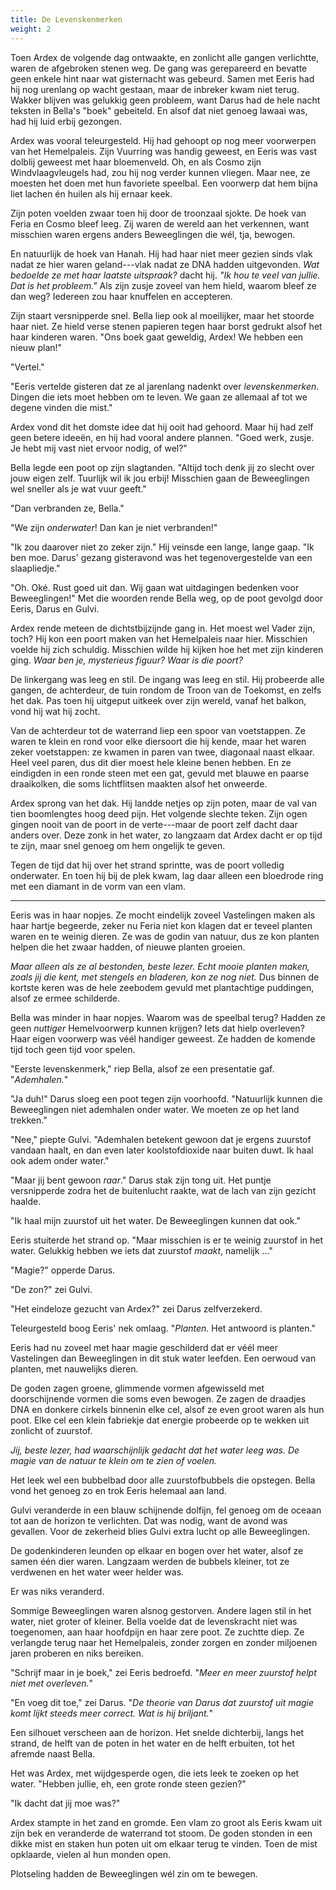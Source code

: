 ```yaml
---
title: De Levenskenmerken
weight: 2
---
```

Toen Ardex de volgende dag ontwaakte, en zonlicht alle gangen verlichtte, waren de afgebroken stenen weg. De gang was gerepareerd en bevatte geen enkele hint naar wat gisternacht was gebeurd. Samen met Eeris had hij nog urenlang op wacht gestaan, maar de inbreker kwam niet terug. Wakker blijven was gelukkig geen probleem, want Darus had de hele nacht teksten in Bella's "boek" gebeiteld. En alsof dat niet genoeg lawaai was, had hij luid erbij gezongen.

Ardex was vooral teleurgesteld. Hij had gehoopt op nog meer voorwerpen van het Hemelpaleis. Zijn Vuurring was handig geweest, en Eeris was vast dolblij geweest met haar bloemenveld. Oh, en als Cosmo zijn Windvlaagvleugels had, zou hij nog verder kunnen vliegen. Maar nee, ze moesten het doen met hun favoriete speelbal. Een voorwerp dat hem bijna liet lachen én huilen als hij ernaar keek.

Zijn poten voelden zwaar toen hij door de troonzaal sjokte. De hoek van Feria en Cosmo bleef leeg. Zij waren de wereld aan het verkennen, want misschien waren ergens anders Beweeglingen die wél, tja, bewogen.

En natuurlijk de hoek van Hanah. Hij had haar niet meer gezien sinds vlak nadat ze hier waren geland---vlak nadat ze DNA hadden uitgevonden. _Wat bedoelde ze met haar laatste uitspraak?_ dacht hij. _"Ik hou te veel van jullie. Dat is het probleem."_ Als zijn zusje zoveel van hem hield, waarom bleef ze dan weg? Iedereen zou haar knuffelen en accepteren.

Zijn staart versnipperde snel. Bella liep ook al moeilijker, maar het stoorde haar niet. Ze hield verse stenen papieren tegen haar borst gedrukt alsof het haar kinderen waren. "Ons boek gaat geweldig, Ardex! We hebben een nieuw plan!"

"Vertel."

"Eeris vertelde gisteren dat ze al jarenlang nadenkt over _levenskenmerken_. Dingen die iets moet hebben om te leven. We gaan ze allemaal af tot we degene vinden die mist."

Ardex vond dit het domste idee dat hij ooit had gehoord. Maar hij had zelf geen betere ideeën, en hij had vooral andere plannen. "Goed werk, zusje. Je hebt mij vast niet ervoor nodig, of wel?"

Bella legde een poot op zijn slagtanden. "Altijd toch denk jij zo slecht over jouw eigen zelf. Tuurlijk wil ik jou erbij! Misschien gaan de Beweeglingen wel sneller als je wat vuur geeft."

"Dan verbranden ze, Bella."

"We zijn _onderwater_! Dan kan je niet verbranden!"

"Ik zou daarover niet zo zeker zijn." Hij veinsde een lange, lange gaap. "Ik ben moe. Darus' gezang gisteravond was het tegenovergestelde van een slaapliedje."

"Oh. Oké. Rust goed uit dan. Wij gaan wat uitdagingen bedenken voor Beweeglingen!" Met die woorden rende Bella weg, op de poot gevolgd door Eeris, Darus en Gulvi.

Ardex rende meteen de dichtstbijzijnde gang in. Het moest wel Vader zijn, toch? Hij kon een poort maken van het Hemelpaleis naar hier. Misschien voelde hij zich schuldig. Misschien wilde hij kijken hoe het met zijn kinderen ging. _Waar ben je, mysterieus figuur? Waar is die poort?_ 

De linkergang was leeg en stil. De ingang was leeg en stil. Hij probeerde alle gangen, de achterdeur, de tuin rondom de Troon van de Toekomst, en zelfs het dak. Pas toen hij uitgeput uitkeek over zijn wereld, vanaf het balkon, vond hij wat hij zocht. 

Van de achterdeur tot de waterrand liep een spoor van voetstappen. Ze waren te klein en rond voor elke diersoort die hij kende, maar het waren zeker voetstappen: ze kwamen in paren van twee, diagonaal naast elkaar. Heel veel paren, dus dit dier moest hele kleine benen hebben. En ze eindigden in een ronde steen met een gat, gevuld met blauwe en paarse draaikolken, die soms lichtflitsen maakten alsof het onweerde.

Ardex sprong van het dak. Hij landde netjes op zijn poten, maar de val van tien boomlengtes hoog deed pijn. Het volgende slechte teken. Zijn ogen gingen nooit van de poort in de verte---maar de poort zelf dacht daar anders over. Deze zonk in het water, zo langzaam dat Ardex dacht er op tijd te zijn, maar snel genoeg om hem ongelijk te geven.

Tegen de tijd dat hij over het strand sprintte, was de poort volledig onderwater. En toen hij bij de plek kwam, lag daar alleen een bloedrode ring met een diamant in de vorm van een vlam.

___

Eeris was in haar nopjes. Ze mocht eindelijk zoveel Vastelingen maken als haar hartje begeerde, zeker nu Feria niet kon klagen dat er teveel planten waren en te weinig dieren. Ze was de godin van natuur, dus ze kon planten helpen die het zwaar hadden, of nieuwe planten groeien.

_Maar alleen als ze al bestonden, beste lezer. Echt mooie planten maken, zoals jij die kent, met stengels en bladeren, kon ze nog niet._ Dus binnen de kortste keren was de hele zeebodem gevuld met plantachtige puddingen, alsof ze ermee schilderde.

Bella was minder in haar nopjes. Waarom was de speelbal terug? Hadden ze geen _nuttiger_ Hemelvoorwerp kunnen krijgen? Iets dat hielp overleven? Haar eigen voorwerp was véél handiger geweest. Ze hadden de komende tijd toch geen tijd voor spelen.

"Eerste levenskenmerk," riep Bella, alsof ze een presentatie gaf. "_Ademhalen._"

"Ja duh!" Darus sloeg een poot tegen zijn voorhoofd. "Natuurlijk kunnen die Beweeglingen niet ademhalen onder water. We moeten ze op het land trekken."

"Nee," piepte Gulvi. "Ademhalen betekent gewoon dat je ergens zuurstof vandaan haalt, en dan even later koolstofdioxide naar buiten duwt. Ik haal ook adem onder water."

"Maar jij bent gewoon _raar_." Darus stak zijn tong uit. Het puntje versnipperde zodra het de buitenlucht raakte, wat de lach van zijn gezicht haalde.

"Ik haal mijn zuurstof uit het water. De Beweeglingen kunnen dat ook."

Eeris stuiterde het strand op. "Maar misschien is er te weinig zuurstof in het water. Gelukkig hebben we iets dat zuurstof _maakt_, namelijk ..."

"Magie?" opperde Darus.

"De zon?" zei Gulvi.

"Het eindeloze gezucht van Ardex?" zei Darus zelfverzekerd.

Teleurgesteld boog Eeris' nek omlaag. "_Planten._ Het antwoord is planten."

Eeris had nu zoveel met haar magie geschilderd dat er véél meer Vastelingen dan Beweeglingen in dit stuk water leefden. Een oerwoud van planten, met nauwelijks dieren. 

De goden zagen groene, glimmende vormen afgewisseld met doorschijnende vormen die soms even bewogen. Ze zagen de draadjes DNA en donkere cirkels binnenin elke cel, alsof ze even groot waren als hun poot. Elke cel een klein fabriekje dat energie probeerde op te wekken uit zonlicht of zuurstof.

_Jij, beste lezer, had waarschijnlijk gedacht dat het water leeg was. De magie van de natuur te klein om te zien of voelen._

Het leek wel een bubbelbad door alle zuurstofbubbels die opstegen. Bella vond het genoeg zo en trok Eeris helemaal aan land.

Gulvi veranderde in een blauw schijnende dolfijn, fel genoeg om de oceaan tot aan de horizon te verlichten. Dat was nodig, want de avond was gevallen. Voor de zekerheid blies Gulvi extra lucht op alle Beweeglingen.

De godenkinderen leunden op elkaar en bogen over het water, alsof ze samen één dier waren. Langzaam werden de bubbels kleiner, tot ze verdwenen en het water weer helder was.

Er was niks veranderd.

Sommige Beweeglingen waren alsnog gestorven. Andere lagen stil in het water, niet groter of kleiner. Bella voelde dat de levenskracht niet was toegenomen, aan haar hoofdpijn en haar zere poot. Ze zuchtte diep. Ze verlangde terug naar het Hemelpaleis, zonder zorgen en zonder miljoenen jaren proberen en niks bereiken.

"Schrijf maar in je boek," zei Eeris bedroefd. "_Meer en meer zuurstof helpt niet met overleven._"

"En voeg dit toe," zei Darus. "_De theorie van Darus dat zuurstof uit magie komt lijkt steeds meer correct. Wat is hij briljant._"

Een silhouet verscheen aan de horizon. Het snelde dichterbij, langs het strand, de helft van de poten in het water en de helft erbuiten, tot het afremde naast Bella.

Het was Ardex, met wijdgesperde ogen, die iets leek te zoeken op het water. "Hebben jullie, eh, een grote ronde steen gezien?"

"Ik dacht dat jij moe was?"

Ardex stampte in het zand en gromde. Een vlam zo groot als Eeris kwam uit zijn bek en veranderde de waterrand tot stoom. De goden stonden in een dikke mist en staken hun poten uit om elkaar terug te vinden. Toen de mist opklaarde, vielen al hun monden open.

Plotseling hadden de Beweeglingen wél zin om te bewegen.